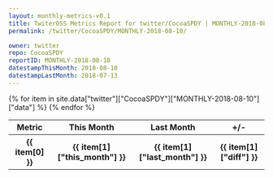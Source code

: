 ```yaml
---
layout: monthly-metrics-v0.1
title: TwiterOSS Metrics Report for twitter/CocoaSPDY | MONTHLY-2018-08-10 | 2018-08-10
permalink: /twitter/CocoaSPDY/MONTHLY-2018-08-10/

owner: twitter
repo: CocoaSPDY
reportID: MONTHLY-2018-08-10
datestampThisMonth: 2018-08-10
datestampLastMonth: 2018-07-13
---
```


<table style="width: 100%">
    <tr>
        <th>Metric</th>
        <th>This Month</th>
        <th>Last Month</th>
        <th>+/-</th>
    </tr>
    {% for item in site.data["twitter"]["CocoaSPDY"]["MONTHLY-2018-08-10"]["data"] %}
    <tr>
        <th>{{ item[0] }}</th>
        <th>{{ item[1]["this_month"] }}</th>
        <th>{{ item[1]["last_month"] }}</th>
        <th>{{ item[1]["diff"] }}</th>
    </tr>
    {% endfor %}
</table>

